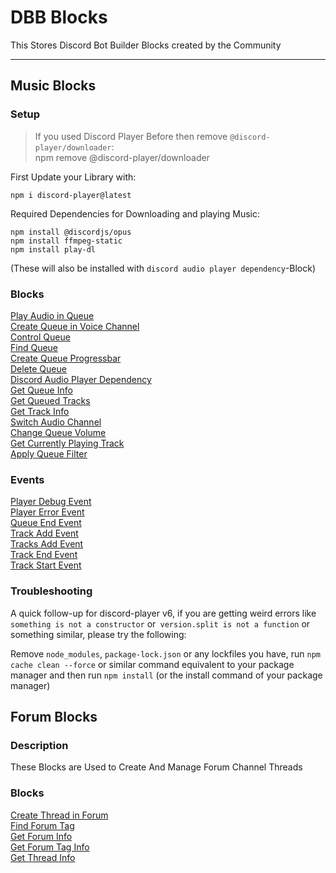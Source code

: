 # DBB Blocks
This Stores Discord Bot Builder Blocks created by the Community

***

## Music Blocks

### Setup

> If you used Discord Player Before then remove `@discord-player/downloader`:<br>npm remove @discord-player/downloader

First Update your Library with:
```
npm i discord-player@latest
```

Required Dependencies for Downloading and playing Music:
```
npm install @discordjs/opus
npm install ffmpeg-static
npm install play-dl
```
(These will also be installed with `discord audio player dependency`-Block)


### Blocks
[Play Audio in Queue](/Music%20Blocks/play_audio_in_queue.js)<br>[Create Queue in Voice Channel](/Music%20Blocks/create_queue_in_vc.js)<br>[Control Queue](/Music%20Blocks/control_queue.js)<br>[Find Queue](/Music%20Blocks/find_queue.js)<br>[Create Queue Progressbar](/Music%20Blocks/create_queue_progressbar.js)<br>[Delete Queue](/Music%20Blocks/delete_queue.js)<br>[Discord Audio Player Dependency](/Music%20Blocks/discord_audio_player_dependency.js)<br>[Get Queue Info](/Music%20Blocks/get_queue_info.js)<br>[Get Queued Tracks](/Music%20Blocks/get_queue_tracks.js)<br>[Get Track Info](/Music%20Blocks/get_track_info.js)<br>[Switch Audio Channel](/Music%20Blocks/switch_audio_channel.js)<br>[Change Queue Volume](/Music%20Blocks/change_queue_volume.js)<br>[Get Currently Playing Track](/Music%20Blocks/get_currently_playing_track.js)<br>[Apply Queue Filter](/Music%20Blocks/apply_queue_filter.js)


### Events
[Player Debug Event](/Music%20Blocks/player_debug_event.js)<br>[Player Error Event](/Music%20Blocks/player_error_event.js)<br>[Queue End Event](/Music%20Blocks/queue_end_event.js)<br>[Track Add Event](/Music%20Blocks/track_add_event.js)<br>[Tracks Add Event](/Music%20Blocks/tracks_add_event.js)<br>[Track End Event](/Music%20Blocks/track_end_event.js)<br>[Track Start Event](/Music%20Blocks/track_start_event.js)

### Troubleshooting
A quick follow-up for discord-player v6, if you are getting weird errors like `something is not a constructor` or` version.split is not a function` or something similar, please try the following:

Remove `node_modules`, `package-lock.json` or any lockfiles you have, run `npm cache clean --force` or similar command equivalent to your package manager and then run `npm install` (or the install command of your package manager)

## Forum Blocks

### Description
These Blocks are Used to Create And Manage Forum Channel Threads

### Blocks
[Create Thread in Forum](/Forum%20Blocks/create_thread_in_forum.js)  
[Find Forum Tag](/Forum%20Blocks/find_forum_tag.js)  
[Get Forum Info](/Forum%20Blocks/get_forum_info.js)  
[Get Forum Tag Info](/Forum%20Blocks/get_forum_tag_info.js)  
[Get Thread Info](/Forum%20Blocks/get_thread_info.js)  